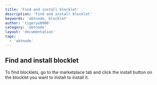 ```yaml
---
title: 'Find and install blocklet'
description: 'Find and install blocklet'
keywords: 'abtnode, blocklet'
author: 'tigeryu8900'
category: 'abtnode'
layout: 'documentation'
tags:
  - 'abtnode'
---
```


## Find and install blocklet

To find blocklets, go to the marketplace tab and click the install button on the blocklet you want to install to install
it.
